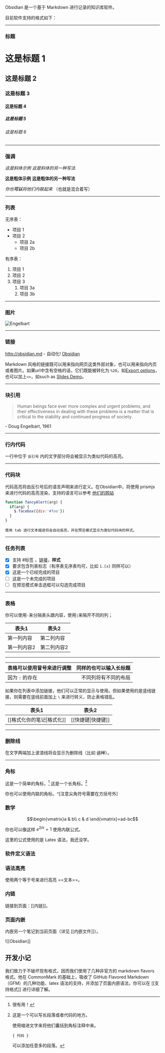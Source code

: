 Obsidian 是一个基于 Markdown 进行记录的知识库软件。

目前软件支持的格式如下：

---

### 标题

# 这是标题 1
## 这是标题 2
### 这是标题 3 
#### 这是标题 4
##### 这是标题 5
###### 这是标题 6

---

### 强调

*这是斜体示例*
_这是斜体的另一种写法_

**这是粗体示例**
__这是粗体的另一种写法__

_你也**可以**将他们内联起来_
（也就是混合着写）

---

### 列表

无序表：
- 项目 1
- 项目 2
  - 项目 2a
  - 项目 2b

有序表：
1. 项目 1
1. 项目 2
1. 项目 3
   1. 项目 3a
   1. 项目 3b

--- 

### 图片

![Engelbart](https://history-computer.com/ModernComputer/Basis/images/Engelbart.jpg)

---

### 链接
http://obsidian.md - 自动化!
[Obsidian](http://obsidian.md)

Markdown 风格的链接既可以用来指向网页这类外部对象，也可以用来指向内页或者图片。如果url中含有空格的话，它们既能被转化为 `%20`，如[Export options](Pasted%20image)，也可以加上`<>`，如such as [Slides Demo](<Slides Demo>)。

---

### 块引用

> Human beings face ever more complex and urgent problems, and their effectiveness in dealing with these problems is a matter that is critical to the stability and continued progress of society.

\- Doug Engelbart, 1961

---

### 行内代码

一行中位于 `反引号` 内的文字部分将会被显示为类似代码的高亮。

---

### 代码块
代码高亮将由反引号后的语言声明来进行定义。在Obsidian中，将使用 prismjs 来进行代码的高亮渲染，支持的语言可以参考 [他们的网站](https://prismjs.com/#supported-languages)

```js
function fancyAlert(arg) {
  if(arg) {
    $.facebox({div:'#foo'})
  }
}
```

	使用 tab 进行文本缩进将会自动高亮，并在预览模式显示为类似代码块的样式。
	
---

### 任务列表

- [x] 支持 #标签 ，[链接]()，**样式**
- [x] 要求包含列表标志（有序表无序表均可，比如  `1.[x]` 同样可以）
- [x] 这是一个已经完成的项目
- [ ] 这是一个未完成的项目 
- [ ] 在预览模式单击选框可以勾选完成项目

---

### 表格

你可以使用`-`来分隔表头跟内容，使用`|`来隔开不同的列；

表头1|表头2
-----|-----|
第一列内容|第二列内容
第一列内容2|第二列内容2

---

表格可以使用冒号来进行调整|同样的也可以输入长标题
:--------|-----:
因为 `:` 的存在|不同列将有不同的布局

如果你在列表中添加链接，他们可以正常的显示与使用。但如果使用的是竖线链接，则需要在竖线前面加上 `\` 来进行转义，防止表格错乱。

表头1|表头2
-----|------
[[格式化你的笔记\|格式化]] | [[快捷键\|快捷键]]

---

### 删除线

在文字两端加上波浪线将会显示为删除线（比如 ~~这样~~）。

---

### 角标

这是一个简单的角标，[^1] 这是一个长角标。[^长角标]

[^1]: 很有用！
[^长角标]: 这是一个可以写长段落或者代码的地方。
	
	使用缩进文字来将他们囊括到角标注释中来。
	
	`{ 代码 }`

	可以添加任意多的段落。
	
你也可以使用内联的角标。^[注意尖角符号需要在方括号外]

### 数学
$$\begin{vmatrix}a & b\\
c & d
\end{vmatrix}=ad-bc$$

你也可以像这样  $e^{2i\pi} = 1$ 使用内联公式。

这里的公式使用的是 Latex 语法，我还没学。

### 软件定义语法

###  语法高亮

使用两个等于号来进行高亮 ==文本==。

### 内链

链接到页面：[[内链]]。

### 页面内嵌

内嵌另一个笔记到当前页面（详见 [[内嵌文件]]）。

![[Obsidian]]

## 开发小记

我们致力于不破坏现有格式，因而我们使用了几种非官方的 markdown flavors 格式。他在 CommonMark 的基础上，吸收了 GitHub Flavored Markdown（GFM）的几种功能、latex 语法的支持，并添加了页面内嵌语法，你可以在 [[支持格式]] 进行详细了解。


